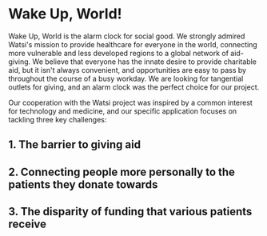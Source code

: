 # Wake Up, World!

Wake Up, World is the alarm clock for social good. We strongly admired Watsi's mission to provide healthcare for everyone in the world, connecting more vulnerable and less developed regions to a global network of aid-giving. We believe that everyone has the innate desire to provide charitable aid, but it isn't always convenient, and opportunities are easy to pass by throughout the course of a busy workday. We are looking for tangential outlets for giving, and an alarm clock was the perfect choice for our project.

Our cooperation with the Watsi project was inspired by a common interest for technology and medicine, and our specific application focuses on tackling three key challenges:

## 1. The barrier to giving aid

## 2. Connecting people more personally to the patients they donate towards

## 3. The disparity of funding that various patients receive